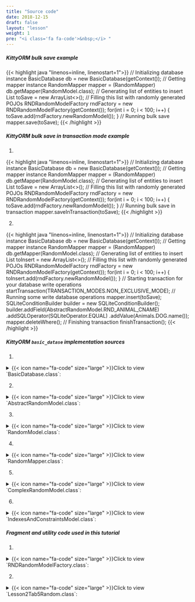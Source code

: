 ```yaml
---
title: "Source code"
date: 2018-12-15
draft: false
layout: "lesson"
weight: 1
pre: "<i class='fa fa-code'>&nbsp;</i> "
---
```

##### KittyORM bulk save example
{{< highlight java "linenos=inline, linenostart=1">}}
// Initializing database instance
BasicDatabase db = new BasicDatabase(getContext());
// Getting mapper instance
RandomMapper mapper = (RandomMapper) db.getMapper(RandomModel.class);
// Generating list of entities to insert
List<RandomModel> toSave = new ArrayList<>();
// Filling this list with randomly generated POJOs
RNDRandomModelFactory rndFactory = new RNDRandomModelFactory(getContext());
for(int i = 0; i < 100; i++) {
    toSave.add(rndFactory.newRandomModel());
}
// Running bulk save
mapper.save(toSave);
{{< /highlight >}}

##### KittyORM bulk save in transaction mode example

1. 
{{< highlight java "linenos=inline, linenostart=1">}}
// Initializing database instance
BasicDatabase db = new BasicDatabase(getContext());
// Getting mapper instance
RandomMapper mapper = (RandomMapper) db.getMapper(RandomModel.class);
// Generating list of entities to insert
List<RandomModel> toSave = new ArrayList<>();
// Filling this list with randomly generated POJOs
RNDRandomModelFactory rndFactory = new RNDRandomModelFactory(getContext());
for(int i = 0; i < 100; i++) {
    toSave.add(rndFactory.newRandomModel());
}
// Running bulk save in transaction
mapper.saveInTransaction(toSave);
{{< /highlight >}}

2. 
{{< highlight java "linenos=inline, linenostart=1">}}
// Initializing database instance
BasicDatabase db = new BasicDatabase(getContext());
// Getting mapper instance
RandomMapper mapper = (RandomMapper) db.getMapper(RandomModel.class);
// Generating list of entities to insert
List<RandomModel> toInsert = new ArrayList<>();
// Filling this list with randomly generated POJOs
RNDRandomModelFactory rndFactory = new RNDRandomModelFactory(getContext());
for(int i = 0; i < 100; i++) {
    toInsert.add(rndFactory.newRandomModel());
}
// Starting transaction for your database write operations
startTransaction(TRANSACTION_MODES.NON_EXCLUSIVE_MODE);
// Running some write database operations
mapper.insert(toSave);
SQLiteConditionBuilder builder = new SQLiteConditionBuilder();
builder.addField(AbstractRandomModel.RND_ANIMAL_CNAME)
       .addSQLOperator(SQLiteOperator.EQUAL)
       .addValue(Animals.DOG.name());
mapper.deleteWhere();
// Finishing transaction
finishTransaction();
{{< /highlight >}}

##### KittyORM `basic_datase` implementation sources

1. 
<details> 
  <summary>{{< icon name="fa-code" size="large" >}}Click to view `BasicDatabase.class`: </summary>
{{< highlight java "linenos=inline, linenostart=1">}}
@KITTY_DATABASE(
        databaseName = "basic_database",
        domainPackageNames = {"net.akaish.kittyormdemo.sqlite.basicdb"},
        logTag = LOG_TAG,
        isLoggingOn = true,
        isProductionOn = true,
        isPragmaOn = true
)
@KITTY_DATABASE_REGISTRY(
        domainPairs = {
                @KITTY_REGISTRY_PAIR(model = ComplexRandomModel.class, mapper = ComplexRandomMapper.class),
                @KITTY_REGISTRY_PAIR(model = IndexesAndConstraintsModel.class),
                @KITTY_REGISTRY_PAIR(model = RandomModel.class, mapper = RandomMapper.class)
        }
)
public class BasicDatabase extends KittyDatabase {

    public static final String LOG_TAG = "BASIC DB DEMO";

    /**
     * KittyORM main database class that represents bootstrap and holder for all related with database
     * components.
     * <br> See {@link KittyDatabase#KittyDatabase(Context, String)} for more info.
     *
     * @param ctx
     */
    public BasicDatabase(Context ctx) {
        super(ctx);
    }

}
{{< /highlight >}} 
</details>

2. 
<details> 
  <summary>{{< icon name="fa-code" size="large" >}}Click to view `AbstractRandomModel.class`: </summary>
{{< highlight java "linenos=inline, linenostart=1">}}
public abstract class AbstractRandomModel extends KittyModel {

    public static final String RND_INTEGER_CNAME = "rnd_int_custom_column_name";
    public static final String RND_ANIMAL_CNAME = "rndanimal";

    @KITTY_COLUMN(
            isIPK = true,
            columnOrder = 0
    )
    public Long id;

    @KITTY_COLUMN(
            columnOrder = 1
    )
    public int randomInt;

    @KITTY_COLUMN(
            columnOrder = 2,
            columnName = RND_INTEGER_CNAME
    )
    public Integer randomInteger;

    @KITTY_COLUMN(
            columnOrder = 3,
            columnName = RND_ANIMAL_CNAME
    )
    public Animals randomAnimal;

    @KITTY_COLUMN(
            columnOrder = 4,
            columnAffinity = TypeAffinities.TEXT
    )
    public String randomAnimalName;
}
{{< /highlight >}} 
</details>

3. 
<details> 
  <summary>{{< icon name="fa-code" size="large" >}}Click to view `RandomModel.class`: </summary>
{{< highlight java "linenos=inline, linenostart=1">}}
@KITTY_TABLE
@KITTY_EXTENDED_CRUD(extendedCrudController = RandomMapper.class)
@INDEX(
        indexName = "random_animal_index",
        indexColumns = {AbstractRandomModel.RND_ANIMAL_CNAME}
)
public class RandomModel extends AbstractRandomModel {


    public RandomModel() {
        super();
    }

    @KITTY_COLUMN(columnOrder = 5)
    public String randomAnimalSays;

    @Override
    public String toString() {
        return new StringBuffer(64).append("[ id = ")
                                            .append(id)
                                            .append("; randomInt = ")
                                            .append(Integer.toString(randomInt))
                                            .append("; randomInteger = ")
                                            .append(randomInteger)
                                            .append("; randomAnimal = ")
                                            .append(randomAnimal)
                                            .append("; randomAnimnalLocalizedName = ")
                                            .append(randomAnimalName)
                                            .append("; randomAnimalSays = ")
                                            .append(randomAnimalSays).append(" ]").toString();
    }
}
{{< /highlight >}} 
</details>

4. 
<details> 
  <summary>{{< icon name="fa-code" size="large" >}}Click to view `RandomMapper.class`: </summary>
{{< highlight java "linenos=inline, linenostart=1">}}
public class RandomMapper extends KittyMapper {

    public <M extends KittyModel> RandomMapper(KittyTableConfiguration tableConfiguration,
                                              M blankModelInstance,
                                              String databasePassword) {
        super(tableConfiguration, blankModelInstance, databasePassword);
    }

    protected SQLiteCondition getAnimalCondition(Animals animal) {
        return new SQLiteConditionBuilder()
                .addField(RND_ANIMAL_CNAME)
                .addSQLOperator(SQLiteOperator.EQUAL)
                .addObjectValue(animal)
                .build();
    }

    public long deleteByRandomIntegerRange(int start, int end) {
        SQLiteCondition condition = new SQLiteConditionBuilder()
                .addField("random_int")
                .addSQLOperator(GREATER_OR_EQUAL)
                .addValue(start)
                .addSQLOperator(AND)
                .addField("random_int")
                .addSQLOperator(LESS_OR_EQUAL)
                .addValue(end)
                .build();
        return deleteByWhere(condition);
    }

    public long deleteByAnimal(Animals animal) {
        return deleteByWhere(getAnimalCondition(animal));
    }

    public List<RandomModel> findByAnimal(Animals animal, long offset, long limit, boolean groupingOn) {
        SQLiteCondition condition = getAnimalCondition(animal);
        QueryParameters qparam = new QueryParameters();
        qparam.setLimit(limit).setOffset(offset);
        if(groupingOn)
            qparam.setGroupByColumns(RND_ANIMAL_CNAME);
        else
            qparam.setGroupByColumns(KittyConstants.ROWID);
        return findWhere(condition, qparam);
    }

    public List<RandomModel> findByIdRange(long fromId, long toId, boolean inclusive, Long offset, Long limit) {
        SQLiteCondition condition = new SQLiteConditionBuilder()
                .addField("id")
                .addSQLOperator(inclusive ? GREATER_OR_EQUAL : GREATER_THAN)
                .addValue(fromId)
                .addSQLOperator(AND)
                .addField("id")
                .addSQLOperator(inclusive ? LESS_OR_EQUAL : LESS_THAN)
                .addValue(toId)
                .build();
        QueryParameters qparam = new QueryParameters();
        qparam.setLimit(limit).setOffset(offset).setGroupByColumns(KittyConstants.ROWID);
        return findWhere(condition, qparam);
    }

    public List<RandomModel> findAllRandomModels(Long offset, Long limit) {
        QueryParameters qparam = new QueryParameters();
        qparam.setLimit(limit).setOffset(offset).setGroupByColumns(KittyConstants.ROWID);
        return findAll(qparam);
    }
}
{{< /highlight >}} 
</details>

5. 
<details> 
  <summary>{{< icon name="fa-code" size="large" >}}Click to view `ComplexRandomModel.class`: </summary>
{{< highlight java "linenos=inline, linenostart=1">}}
@KITTY_TABLE
@KITTY_EXTENDED_CRUD(extendedCrudController = ComplexRandomMapper.class)
public class ComplexRandomModel extends AbstractRandomModel {

    public ComplexRandomModel() {
        super();
    }


    // Primitives
    // (boolean, int, byte, double, long, short, float)
    @KITTY_COLUMN(columnOrder = 5)
    public boolean boolF;


    @KITTY_COLUMN(columnOrder = 6)
    public byte byteF;

    @KITTY_COLUMN(columnOrder = 7)
    public double doubleF;

    @KITTY_COLUMN(columnOrder = 8)
    public long longF;

    @KITTY_COLUMN(columnOrder = 9)
    public short shortF;

    @KITTY_COLUMN(columnOrder = 10)
    public float floatF;

    // Byte array
    @KITTY_COLUMN(columnOrder = 11)
    public byte[] byteArray;

    // String (TEXT) (String, BigDecimal, BigInteger, Enum)
    @KITTY_COLUMN(columnOrder = 12)
    public String stringF;

    @KITTY_COLUMN(columnOrder = 13)
    public BigDecimal bigDecimalF;

    @KITTY_COLUMN(columnOrder = 14)
    public BigInteger bigIntegerF;

    @KITTY_COLUMN(columnOrder = 15)
    public Uri uriF;

    @KITTY_COLUMN(columnOrder = 16)
    public File fileF;

    @KITTY_COLUMN(columnOrder = 17)
    public Currency currencyF;

    // SD
    @KITTY_COLUMN(
            columnOrder = 18,
            columnAffinity = TypeAffinities.TEXT
    )
    @KITTY_COLUMN_SERIALIZATION
    public AnimalSounds stringSDF;

    @KITTY_COLUMN(columnOrder = 19)
    public SomeColours bitmapColour;

    @KITTY_COLUMN(
            columnOrder = 20,
            columnAffinity = TypeAffinities.BLOB
    )
    @KITTY_COLUMN_SERIALIZATION
    public Bitmap byteArraySDF;

    String stringSDFSerialize() {
        if(stringSDF == null) return null;
        return new GsonBuilder().create().toJson(stringSDF);
    }

    AnimalSounds stringSDFDeserialize(String cvData) {
        if(cvData == null) return null;
        if(cvData.length() == 0) return null;
        return new GsonBuilder().create().fromJson(cvData, AnimalSounds.class);
    }

    public byte[] byteArraySDFSerialize() {//byteArraySDFSerialize
        if(byteArraySDF == null) return null;
        ByteArrayOutputStream bmpStream = new ByteArrayOutputStream();
        byteArraySDF.compress(Bitmap.CompressFormat.PNG, 100, bmpStream);
        return bmpStream.toByteArray();
    }

    public Bitmap byteArraySDFDeserialize(byte[] cursorData) {
        if(cursorData == null) return null;
        if(cursorData.length == 0) return null;
        return BitmapFactory.decodeByteArray(cursorData, 0, cursorData.length);
    }

    // Primitive wrappers Boolean, Integer, Byte, Double, Short or Float
    @KITTY_COLUMN(columnOrder = 21)
    public Boolean boolFF;


    @KITTY_COLUMN(columnOrder = 22)
    public Byte byteFF;

    @KITTY_COLUMN(columnOrder = 23)
    public Double doubleFF;

    @KITTY_COLUMN(columnOrder = 24)
    public Short shortFF;

    @KITTY_COLUMN(columnOrder = 25)
    public Float floatFF;


    // Long represented types Long, Date, Calendar, Timestamp
    @KITTY_COLUMN(columnOrder = 26)
    public Long longFF;

    @KITTY_COLUMN(columnOrder = 27)
    public Date dateF;

    @KITTY_COLUMN(columnOrder = 28)
    public Calendar calendarF;

    @KITTY_COLUMN(columnOrder = 29)
    public Timestamp timestampF;

    @Override
    public String toString() {
        StringBuffer out = new StringBuffer(256);
        out.append("Long id : "+id+"\r\n");
        out.append("int randomInt : "+randomInt+"\r\n");
        out.append("String stringF : "+stringF+"\r\n");
        out.append("BigInteger bigIntegerF : "+bigIntegerF+"\r\n");
        out.append("SomeColours bitmapColour : "+bitmapColour+"\r\n");
        out.append("Short shortFF : "+shortFF+"\r\n");
        out.append("Timestamp timestampF (HReadable) : "+timestampF+"\r\n");
        out.append("AnimalSounds stringSDF (HReadable) : "+stringSDFSerialize()+"\r\n");
        out.append("Uri uriF : " + uriF+"\r\n");
        out.append("Currency currencyF : " + currencyF.getSymbol()+"\r\n");
        out.append("... \r\n");
        return out.toString();
    }

    public String toShortString() {
        StringBuffer out = new StringBuffer(256);
        out.append("[ Long id : "+id+"; ");
        out.append("int randomInt : "+randomInt+"; ");
        out.append("String stringF : "+stringF+"; ");
        out.append("BigInteger bigIntegerF : "+bigIntegerF+"; ");
        out.append("SomeColours bitmapColour : "+bitmapColour+"; ");
        out.append("Short shortFF : "+shortFF+"; ");
        out.append("Timestamp timestampF (HReadable) : "+timestampF+"; ... ]");
        return out.toString();
    }

    @Deprecated
    public String toHTMLString() {
        StringBuffer out = new StringBuffer(2048);
        out.append("<br>Long id : "+id.toString()+"\r\n");
        out.append("<br><b>PRIMITIVES</b>"+"\r\n");
        out.append("<br>boolean boolF : "+Boolean.toString(boolF)+"\r\n");
        out.append("<br>int randomInt : "+Integer.toString(randomInt)+"\r\n");
        out.append("<br>byte byteF : "+Byte.toString(byteF)+"\r\n");
        out.append("<br>double doubleF : "+Double.toString(doubleF)+"\r\n");
        out.append("<br>long longF : "+Long.toString(longF)+"\r\n");
        out.append("<br>short shortF : "+Short.toString(shortF)+"\r\n");
        out.append("<br>float floatF : "+Float.toString(floatF)+"\r\n");
        out.append("<br>byte[] byteArray : "+byteArrayToString(byteArray)+"\r\n");
        out.append("<br><b>STRING AFFINITIES</b>"+"\r\n");
        out.append("<br>String randomAnimalName : "+randomAnimalName+"\r\n");
        out.append("<br>String stringF : "+stringF+"\r\n");
        out.append("<br>BigDecimal bigDecimalF : "+bigDecimalF.toEngineeringString()+"\r\n");
        out.append("<br>BigInteger bigIntegerF : "+bigIntegerF.toString()+"\r\n");
        out.append("<br>Animals randomAnimal : "+randomAnimal.toString()+"\r\n");
        out.append("<br><b>SERIALIZATION AND DESERIALIZATION</b>"+"\r\n");
        out.append("<br>AnimalSounds stringSDF : "+stringSDFSerialize()+"\r\n");
        out.append("<br>SomeColours bitmapColour : "+bitmapColour.toString()+"\r\n");
        out.append("<br><b>PRIMITIVE WRAPPERS</b>"+"\r\n");
        out.append("<br>Boolean boolFF : "+boolFF.toString()+"\r\n");
        out.append("<br>Integer randomInteger : "+randomInteger.toString()+"\r\n");
        out.append("<br>Byte byteFF : "+byteFF.toString()+"\r\n");
        out.append("<br>Double doubleFF : "+doubleFF.toString()+"\r\n");
        out.append("<br>Short shortFF : "+shortFF.toString()+"\r\n");
        out.append("<br>Float floatFF :"+floatFF.toString()+"\r\n");
        out.append("<br><b>LONG REPRESENTED TYPES</b>"+"\r\n");
        out.append("<br>Long longFF : "+longFF.toString()+"\r\n");
        out.append("<br>Date dateF : "+Long.toString(dateF.getTime())+"\r\n");
        out.append("<br>Calendar calendarF : "+Long.toString(calendarF.getTimeInMillis())+"\r\n");
        out.append("<br>Timestamp timestampF : "+Long.toString(timestampF.getTime())+"\r\n");
        out.append("<br>Date dateF (HReadable) : "+dateF.toString()+"\r\n");
        out.append("<br>Calendar calendarF (HReadable) : "+calendarF.getTime().toString()+"\r\n");
        out.append("<br>Timestamp timestampF (HReadable) : "+timestampF.toString()+"\r\n");
        return out.toString();
    }

    public String byteArrayToString(byte[] toString) {
        String[] strings = new String[toString.length];
        for(int i = 0; i < toString.length; i++) {
            strings[i] = Byte.toString(toString[i]);
        }
        return KittyUtils.implodeWithCommaInBKT(strings);
    }
}
{{< /highlight >}} 
</details>

6. 
<details> 
  <summary>{{< icon name="fa-code" size="large" >}}Click to view `IndexesAndConstraintsModel.class`: </summary>
{{< highlight java "linenos=inline, linenostart=1">}}
@KITTY_TABLE(tableName = "cai")
@FOREIGN_KEY_T(
        name = "CAI_FK",
        columns = {IndexesAndConstraintsModel.RANDOM_ID_CNAME},
        reference = @FOREIGN_KEY_REFERENCE(
                foreignTableName = "random",
                foreignTableColumns = {"id"},
                onUpdate = OnUpdateDeleteActions.CASCADE,
                onDelete = OnUpdateDeleteActions.CASCADE
        )
)
@INDEX(indexColumns = {"creation_date"})
public class IndexesAndConstraintsModel extends KittyModel {
    static final String RANDOM_ID_CNAME = "rnd_id";

    @KITTY_COLUMN(columnOrder = 0)
    @PRIMARY_KEY
    @NOT_NULL
    public Long id;

    @KITTY_COLUMN(columnOrder = 1)
    @NOT_NULL
    @UNIQUE
    public Long rndId;

    @KITTY_COLUMN(columnOrder = 2)
    @CHECK(checkExpression = "animal IN (\"CAT\", \"TIGER\", \"LION\")") // only cats allowed to this party
    public Animals animal;

    @KITTY_COLUMN(columnOrder = 3)
    @DEFAULT(signedInteger = 28) // You can choose for options for default declaration, if nothing set than 0 value would be used
    @NOT_NULL
    public Integer defaultNumber;

    @KITTY_COLUMN(columnOrder = 4)
    @DEFAULT(
            predefinedLiteralValue = LiteralValues.CURRENT_DATE
    )
    @NOT_NULL
    public String creationDate;

    @KITTY_COLUMN(columnOrder = 5)
    @DEFAULT(
            predefinedLiteralValue = LiteralValues.CURRENT_TIMESTAMP
    )
    @ONE_COLUMN_INDEX(unique = true, indexName = "IAC_unique_index_creation_timestamp")
    @NOT_NULL
    public Timestamp creationTmstmp;

    @Override
    public String toString() {
        StringBuilder sb = new StringBuilder(64);
        sb.append("[ RowID = ").append(getRowID())
                .append(" ; id = ").append(id)
                .append(" ; rndId = ").append(rndId)
                .append(" ; animal = ").append(animal)
                .append(" ; defaultNumber = ").append(defaultNumber)
                .append(" ; creationDate = ").append(creationDate)
                .append(" ; creationTmstmp = ").append(creationTmstmp).append(" ]");
        return sb.toString();
    }
}
{{< /highlight >}} 
</details>


##### Fragment and utility code used in this tutorial

1. 
<details> 
  <summary>{{< icon name="fa-code" size="large" >}}Click to view `RNDRandomModelFactory.class`: </summary>
{{< highlight java "linenos=inline, linenostart=1">}}
public class RNDRandomModelFactory {

    private final Context context;
    private final Random randomizer;

    private final SparseArray<String> randomAnimalSays = new SparseArray<>();
    private final SparseArray<String> randomAnimalLocalizedName = new SparseArray<>();

    public RNDRandomModelFactory(Context context) {
        super();
        this.context = context;
        this.randomizer = new Random();

        // Lol, getContext().getString() method is slow, calling for each new random model this method twice causes 55% of all execution time of generating new random model (!)
        // Right now getting those string causes only 14% of execution time
        randomAnimalSays.append(Animals.getLocalizedAnimalSaysResource(Animals.BEAR), context.getString(Animals.getLocalizedAnimalSaysResource(Animals.BEAR)));
        randomAnimalSays.append(Animals.getLocalizedAnimalSaysResource(Animals.CAT), context.getString(Animals.getLocalizedAnimalSaysResource(Animals.CAT)));
        randomAnimalSays.append(Animals.getLocalizedAnimalSaysResource(Animals.DOG), context.getString(Animals.getLocalizedAnimalSaysResource(Animals.DOG)));
        randomAnimalSays.append(Animals.getLocalizedAnimalSaysResource(Animals.GOAT), context.getString(Animals.getLocalizedAnimalSaysResource(Animals.GOAT)));
        randomAnimalSays.append(Animals.getLocalizedAnimalSaysResource(Animals.LION), context.getString(Animals.getLocalizedAnimalSaysResource(Animals.LION)));
        randomAnimalSays.append(Animals.getLocalizedAnimalSaysResource(Animals.SHEEP), context.getString(Animals.getLocalizedAnimalSaysResource(Animals.SHEEP)));
        randomAnimalSays.append(Animals.getLocalizedAnimalSaysResource(Animals.TIGER), context.getString(Animals.getLocalizedAnimalSaysResource(Animals.TIGER)));
        randomAnimalSays.append(Animals.getLocalizedAnimalSaysResource(Animals.WOLF), context.getString(Animals.getLocalizedAnimalSaysResource(Animals.WOLF)));


        randomAnimalLocalizedName.append(Animals.getLocalizedAnimalNameResource(Animals.BEAR), context.getString(Animals.getLocalizedAnimalNameResource(Animals.BEAR)));
        randomAnimalLocalizedName.append(Animals.getLocalizedAnimalNameResource(Animals.CAT), context.getString(Animals.getLocalizedAnimalNameResource(Animals.CAT)));
        randomAnimalLocalizedName.append(Animals.getLocalizedAnimalNameResource(Animals.DOG), context.getString(Animals.getLocalizedAnimalNameResource(Animals.DOG)));
        randomAnimalLocalizedName.append(Animals.getLocalizedAnimalNameResource(Animals.GOAT), context.getString(Animals.getLocalizedAnimalNameResource(Animals.GOAT)));
        randomAnimalLocalizedName.append(Animals.getLocalizedAnimalNameResource(Animals.LION), context.getString(Animals.getLocalizedAnimalNameResource(Animals.LION)));
        randomAnimalLocalizedName.append(Animals.getLocalizedAnimalNameResource(Animals.SHEEP), context.getString(Animals.getLocalizedAnimalNameResource(Animals.SHEEP)));
        randomAnimalLocalizedName.append(Animals.getLocalizedAnimalNameResource(Animals.TIGER), context.getString(Animals.getLocalizedAnimalNameResource(Animals.TIGER)));
        randomAnimalLocalizedName.append(Animals.getLocalizedAnimalNameResource(Animals.WOLF), context.getString(Animals.getLocalizedAnimalNameResource(Animals.WOLF)));

    }

    public RandomModel newRandomModel() {
        RandomModel out = new RandomModel();
        out.randomInt = randomizer.nextInt();
        out.randomInteger = randomizer.nextInt();
        out.randomAnimal = Animals.rndAnimal(randomizer);
        out.randomAnimalSays = randomAnimalSays.get(Animals.getLocalizedAnimalSaysResource(out.randomAnimal));
        out.randomAnimalName = randomAnimalLocalizedName.get(Animals.getLocalizedAnimalNameResource(out.randomAnimal));
        return out;
    }
}
{{< /highlight >}} 
</details>

2. 
<details> 
  <summary>{{< icon name="fa-code" size="large" >}}Click to view `Lesson2Tab5Random.class`: </summary>
{{< highlight java "linenos=inline, linenostart=1">}}
public class Lesson2Tab5Random extends Lesson2BaseFragment {

    public Lesson2Tab5Random(){}

    CheckBox newInstanceCheckbox;
    Button new10Button;
    Button new500Button;
    Button new500TXButton;

    @Override
    public View onCreateView(LayoutInflater inflater, ViewGroup container, Bundle savedInstanceState) {
        View rootView = inflater.inflate(R.layout.lesson2_tab5_rnd, container, false);
        newInstanceCheckbox = rootView.findViewById(R.id.l2_t5_check_new_database_instance_for_operation);
        new10Button = rootView.findViewById(R.id.l2_t5_insert_10);
        new500Button = rootView.findViewById(R.id.l2_t5_insert_50k);
        new500TXButton = rootView.findViewById(R.id.l2_t5_insert_50k_tx);
        new10Button.setOnClickListener(new View.OnClickListener() {
            @Override
            public void onClick(View v) {
                //insert50RandomForProfiling();
                countRecordsToExpandedPanel(getMapper());
                InsertInAsync ten = new InsertInAsync(OPERATION_TEN_NEW, newInstanceCheckbox.isChecked());
                ten.execute("");
            }
        });
        new500Button.setOnClickListener(new View.OnClickListener() {
            @Override
            public void onClick(View v) {
                countRecordsToExpandedPanel(getMapper());
                InsertInAsync fh = new InsertInAsync(OPERATION_FIFTY_K_NEW, newInstanceCheckbox.isChecked());
                fh.execute("");
            }
        });
        new500TXButton.setOnClickListener(new View.OnClickListener() {
            @Override
            public void onClick(View v) {
                countRecordsToExpandedPanel(getMapper());
                InsertInAsync fhtx = new InsertInAsync(OPERATION_FIFTY_K_TX_NEW, newInstanceCheckbox.isChecked());
                fhtx.execute("");
            }
        });
        setUpExpandedList(
                rootView,
                R.id._l2_t5_expanded_panel_lw,
                R.id._l2_t5_expanded_panel_text,
                R.string._l2_t5_expanded_text_pattern
        );
        return rootView;
    }

    void countRecordsToExpandedPanel(RandomMapper mapper) {
        addNewEventToExpandedPanel(format(getString(R.string._l2_t5_count_completed), mapper.countAll()));
    }

    void insert50RandomForProfiling() {
        RandomMapper m = getMapper();
        List<RandomModel> genRnd = new LinkedList<>();
        RNDRandomModelFactory factory = new RNDRandomModelFactory(getContext());
        for(int i = 0; i<50; i++) {
            genRnd.add(factory.newRandomModel());
        }
        m.insertInTransaction(genRnd);
    }

    // Fab menu section

    @Override
    public View.OnClickListener helpFabMenuAction() {
        return new View.OnClickListener() {
            @Override
            public void onClick(View v) {
                ((KittyTutorialActivity)getActivity()).showWebViewDialog(LessonsUriConstants.L2_T5_TUTORIAL);
            }
        };
    }

    @Override
    public View.OnClickListener sourceFabMenuAction() {
        return new View.OnClickListener() {
            @Override
            public void onClick(View v) {
                ((KittyTutorialActivity)getActivity()).showWebViewDialog(LessonsUriConstants.L2_T5_SOURCE);
            }
        };
    }

    @Override
    public View.OnClickListener schemaFabMenuAction() {
        return new View.OnClickListener() {
            @Override
            public void onClick(View v) {
                ((KittyTutorialActivity)getActivity()).showWebViewDialog(LessonsUriConstants.L2_T5_SCHEMA);
            }
        };
    }

    @Override
    protected int snackbarMessageResource() {
        return R.string._l2_t5_snackbar_message;
    }

    final static int OPERATION_TEN_NEW = 0;
    final static int OPERATION_FIFTY_K_NEW = 1;
    final static int OPERATION_FIFTY_K_TX_NEW = 2;

    class InsertInAsync extends AsyncTask<String, String, Integer> {

        // It is not profiling (!)
        private long nanosStart;
        private long nanosGetDatabaseAnaMapper;
        private long nanosGenerateRandomModelsToInsert;
        private long nanosInsert;

        private final int operation;

        private final boolean useNewDatabaseObject;

        ProgressDialog dialog;

        InsertInAsync(int operation, boolean useNewDatabaseObject) {
            this.operation = operation;
            this.useNewDatabaseObject = useNewDatabaseObject;
        }

        BasicDatabase getDatabase() {
            if(useNewDatabaseObject)
                return new BasicDatabase(Lesson2Tab5Random.this.getContext());
            else
                return Lesson2Tab5Random.this.getDb();
        }

        RandomMapper getRandomMapperForAssync() {
            return (RandomMapper) getDatabase().getMapper(RandomModel.class);
        }

        void insertIntoDB() {
            RNDRandomModelFactory rndFactory = new RNDRandomModelFactory(Lesson2Tab5Random.this.getContext());
            nanosStart = System.nanoTime();
            RandomMapper mapper = getRandomMapperForAssync();
            nanosGetDatabaseAnaMapper = System.nanoTime();
            List<RandomModel> toInsert = new ArrayList<>();
            switch (operation) {
                case OPERATION_TEN_NEW:
                    for(int i = 0; i < 10; i++) {
                        toInsert.add(rndFactory.newRandomModel());
                    }
                    break;
                default:
                    for(int i = 0; i < 50000; i++) {
                        toInsert.add(rndFactory.newRandomModel());
                    }
            }
            nanosGenerateRandomModelsToInsert = System.nanoTime();
            switch (operation) {
                case OPERATION_TEN_NEW:
                    mapper.insert(toInsert);
                    break;
                case OPERATION_FIFTY_K_TX_NEW:
                    mapper.insertInTransaction(toInsert);
                    break;
                case OPERATION_FIFTY_K_NEW:
                    mapper.insert(toInsert);
                    break;
            }
            nanosInsert = System.nanoTime();
            mapper.close();
        }

        /**
         * Override this method to perform a computation on a background thread. The
         * specified parameters are the parameters passed to {@link #execute}
         * by the caller of this task.
         * <p>
         * This method can call {@link #publishProgress} to publish updates
         * on the UI thread.
         *
         * @param strings The parameters of the task.
         * @return A result, defined by the subclass of this task.
         * @see #onPreExecute()
         * @see #onPostExecute
         * @see #publishProgress
         */
        @Override
        protected Integer doInBackground(String... strings) {
            try {
                insertIntoDB();
            } catch (Exception e) {
                Log.e(BasicDatabase.LOG_TAG, "Exception caught on insertion, see details", e);
                if(e instanceof KittyRuntimeException)
                    if(((KittyRuntimeException) e).getNestedException() != null)
                        Log.e(BasicDatabase.LOG_TAG, "Nested exception: ", ((KittyRuntimeException) e).getNestedException());
                return -1;
            }
            return 1;
        }

        @Override
        protected void onPreExecute() {
            int progressDialogStringId = 0;
            switch (operation) {
                case OPERATION_TEN_NEW:
                    progressDialogStringId = R.string._l2_t5_inserting_10;
                    break;
                case OPERATION_FIFTY_K_NEW:
                    progressDialogStringId = R.string._l2_t5_inserting_50k;
                    break;
                case OPERATION_FIFTY_K_TX_NEW:
                    progressDialogStringId = R.string._l2_t5_inserting_50kTX;
                    break;
            }
            dialog = ProgressDialog.show(
                    Lesson2Tab5Random.this.getLessonActivity(),
                    Lesson2Tab5Random.this.getString(R.string._l2_t5_inserting_dialog_title),
                    Lesson2Tab5Random.this.getString(progressDialogStringId)
            );
            dialog.setCancelable(false);
        }

        @Override
        protected void onPostExecute(Integer result) {
            int operationNameStringId = 0;
            switch (operation) {
                case OPERATION_TEN_NEW:
                    operationNameStringId = R.string._l2_t5_inserting_10_OP;
                    break;
                case OPERATION_FIFTY_K_NEW:
                    operationNameStringId = R.string._l2_t5_inserting_50k_OP;
                    break;
                case OPERATION_FIFTY_K_TX_NEW:
                    operationNameStringId = R.string._l2_t5_inserting_50kTX_OP;
                    break;
            }
            if(result > 0) {

                String successfullEvent = format(
                        Lesson2Tab5Random.this.getString(R.string._l2_t5_inserted_event),
                        Lesson2Tab5Random.this.getString(operationNameStringId),
                        useNewDatabaseObject,
                        nanosInsert - nanosStart,
                        nanosGetDatabaseAnaMapper - nanosStart,
                        nanosGenerateRandomModelsToInsert - nanosGetDatabaseAnaMapper,
                        nanosInsert - nanosGenerateRandomModelsToInsert
                );
                Lesson2Tab5Random.this.addNewEventToExpandedPanel(successfullEvent);
            } else {
                String eventErrorMessage = format(
                        Lesson2Tab5Random.this.getString(R.string._l2_t5_inserted_event_error),
                        Lesson2Tab5Random.this.getString(operation),
                        BasicDatabase.LOG_TAG
                );
                Lesson2Tab5Random.this.addNewEventToExpandedPanel(eventErrorMessage);
            }
            dialog.cancel();
            countRecordsToExpandedPanel(getMapper());
        }
    }
}

{{< /highlight >}} 
</details>
